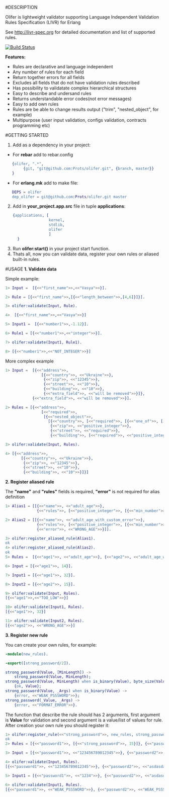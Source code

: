 #DESCRIPTION

Olifer is lightweight validator supporting Language Independent Validation Rules Specification (LIVR) for Erlang

See http://livr-spec.org for detailed documentation and list of supported rules.

[![Build Status](https://travis-ci.org/Prots/olifer.svg?branch=master)](https://travis-ci.org/Prots/olifer)

**Features:**

* Rules are declarative and language independent
* Any number of rules for each field
* Return together errors for all fields
* Excludes all fields that do not have validation rules described
* Has possibility to validatate complex hierarchical structures
* Easy to describe and undersand rules
* Returns understandable error codes(not error messages)
* Easy to add own rules
* Rules are be able to change results output ("trim", "nested_object", for example)
* Multipurpose (user input validation, configs validation, contracts programming etc)
 
#GETTING STARTED
1. Add as a dependency in your project:
  * For **rebar** add to rebar.config
   ```erl
      {olifer, ".*",
           {git, "git@github.com:Prots/olifer.git", {branch, master}}
      }
   ```
  * For **erlang.mk** add to make file:
   ```erl
      DEPS = olifer
      dep_olifer = git@github.com:Prots/olifer.git master
   ```
2. Add in **your_project.app.src** file in tuple **applications**:
   ```erl  
   {applications, [
                   kernel,
                   stdlib,
                   olifer
                   ]
     }
   ```
3. Run **olifer:start()** in your project start function.
4. Thats all, now you can validate data, register your own rules or aliased built-in rules.
 
#USAGE
**1. Validate data**

Simple example:
```erl
1> Input =  [{<<"first_name">>,<<"Vasya">>}].

2> Rule = [{<<"first_name">>,[{<<"length_between">>,[4,6]}]}].

3> olifer:validate(Input, Rule).

4>  [{<<"first_name">>,<<"Vasya">>}]

5> Input1 =  [{<<"number1">>,-1.12}].

6> Rule1 = [{<<"number1">>,<<"integer">>}].

7> olifer:validate(Input1, Rule1).

8> [{<<"number1">>,<<"NOT_INTEGER">>}]
```
More complex example
```erl
1> Input =  [{<<"address">>,
                [{<<"country">>, <<"Ukraine">>},
                 {<<"zip">>, <<"12345">>},
                 {<<"street">>, <<"10">>},
                 {<<"building">>, <<"10">>},
                 {<<"extra_field">>, <<"will be removed">>}]},
            {<<"extra_field">>, <<"will be removed">>}].

2> Rules = [{<<"address">>,
                [<<"required">>,
                 [{<<"nested_object">>,
                   [{<<"country">>, [<<"required">>, [{<<"one_of">>, [[<<"Ukraine">>, <<"USA">>]]}]]},
                    {<<"zip">>, <<"positive_integer">>},
                    {<<"street">>, <<"required">>},
                    {<<"building">>, [<<"required">>, <<"positive_integer">>]}]}]]}].

3> olifer:validate(Input, Rules).

4> [{<<"address">>,
       [{<<"country">>, <<"Ukraine">>},
        {<<"zip">>, <<"12345">>},
        {<<"street">>, <<"10">>},
        {<<"building">>, <<"10">>}]}]
```
**2. Register aliased rule**

The **"name"** and **"rules"** fields is required, **"error"** is not required for alias definition
```erl
1> Alias1 = [[{<<"name">>, <<"adult_age">>},
              {<<"rules">>, [<<"positive_integer">>, [{<<"min_number">>, 18}]]}]].

2> Alias2 = [[{<<"name">>, <<"adult_age_with_custom_error">>},
              {<<"rules">>, [<<"positive_integer">>, [{<<"min_number">>, 18}]]},
              {<<"error">>, <<"WRONG_AGE">>}]].

3> olifer:register_aliased_rule(Alias1).
ok
4> olifer:register_aliased_rule(Alias2).
ok
5> Rules =  [{<<"age1">>, <<"adult_age">>}, {<<"age2">>, <<"adult_age_with_custom_error">>}].

6> Input = [{<<"age1">>, 14}].

7> Input1 = [{<<"age1">>, 32}].

8> Input2 = [{<<"age2">>, 15}].

9> olifer:validate(Input, Rules).
[{<<"age1">>,<<"TOO_LOW">>}]

10> olifer:validate(Input1, Rules).
[{<<"age1">>, 32}]

11> olifer:validate(Input2, Rules).
[{<<"age2">>, <<"WRONG_AGE">>}]
```
**3. Register new rule**

You can create your own rules, for example:
```erl
-module(new_rules).

-export([strong_password/2]).

strong_password(Value, [MinLength]) ->
    strong_password(Value, MinLength);
strong_password(Value, MinLength) when is_binary(Value), byte_size(Value) >= MinLength ->
    {ok, Value};
strong_password(Value, _Args) when is_binary(Value) ->
    {error, <<"WEAK_PSSSWORD">>};
strong_password(_Value, _Args) ->
    {error, <<"FORMAT_ERROR">>}.
```
The function that describe the rule should has 2 arguments, first argument is **Value** for validation and second argument is a value/list of values for rule.
After creation your own rule you should register it:
```erl
1> olifer:register_rule(<<"strong_password">>, new_rules, strong_password).
ok
2> Rules = [{<<"password1">>, [{<<"strong_password">>, 15}]}, {<<"password2">>, [{<<"strong_password">>,[15]}]}].

3> Input = [{<<"password1">>, <<"123456789012345">>}, {<<"password2">>, <<"asdasdasdasdasdasd">>}].

4> olifer:validate(Input, Rules).
[{<<"password1">>, <<"123456789012345">>}, {<<"password2">>, <<"asdasdasdasdasdasd">>}]

5> Input1 = [{<<"password1">>, <<"1234">>}, {<<"password2">>, <<"asdasd">>}].

6> olifer:validate(Input1, Rules).
[{<<"password1">>, <<"WEAK_PSSSWORD">>}, {<<"password2">>, <<"WEAK_PSSSWORD">>}]
```
